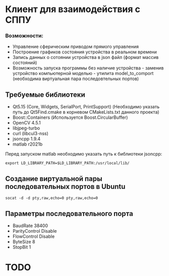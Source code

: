 # Клиент для взаимодействия с СППУ

### Возможности:
- Управление сферическим приводом прямого управления
- Построение графиков состояния устройства в реальном времени
- Запись данных о сотоянии устройства в json  файл (формат массив состояний)
- Возможность запуска программы без наличие устройства -
заменив устройство компьютерной моделью - утилита model_to_comport 
(необходима виртуальная пара последовтельных портов)

## Требуемые библиотеки

- Qt5.15 (Core, Widgets, SerialPort, PrintSupport)
(Необходимо указать путь до Qt5Find.cmake в корневом CMakeLists.txt данного проекта)
- Boost::Containers (Используется Boost.CircularBuffer)
- OpenCV 4.5.1
- libjpeg-turbo
- curl (libcul3-nss)
- jsoncpp 1.9.4
- matlab r2021b

Перед запуском matlab необходимо указать путь к библиотеки jsoncpp:
```shell script
export LD_LIBRARY_PATH=$LD_LIBRARY_PATH:/usr/local/lib/
```
## Создание виртуальной пары последовательных портов в Ubuntu

```commandline
socat -d -d pty,raw,echo=0 pty,raw,echo=0
```

## Параметры последовательного порта

- BaudRate 38400
- ParityControl Disable
- FlowControl Disable
- ByteSize 8
- StopBit 1

# TODO
